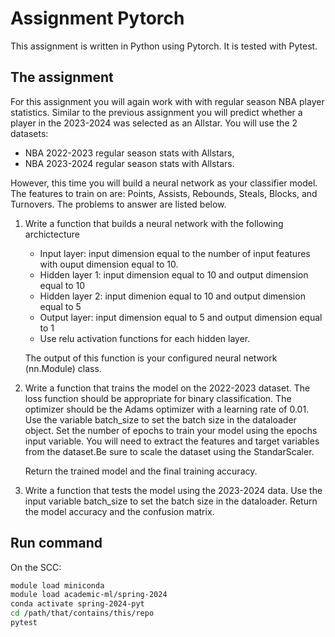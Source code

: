 # Assignment Pytorch

This assignment is written in Python using Pytorch. It is tested with Pytest.

## The assignment

For this assignment you will again work with with regular season NBA player
statistics. Similar to the previous assignment you will predict whether a player
in the 2023-2024 was selected as an Allstar. You will use the 2 datasets:

- NBA 2022-2023 regular season stats with Allstars,
- NBA 2023-2024 regular season stats with Allstars.

However, this time you will build a neural network as your classifier model.
The features to train on are: Points, Assists, Rebounds, Steals, Blocks, and Turnovers.
The problems to answer are listed below.

1. Write a function that builds a neural network with the following
    archictecture
    - Input layer: input dimension equal to the number of input features with ouput
    dimension equal to 10.
    - Hidden layer 1: input dimension equal to 10 and output dimension equal to 10
    - Hidden layer 2: input dimenion equal to 10 and output dimension equal to 5
    - Output layer: input dimension equal to 5 and output dimension equal to 1
    - Use relu activation functions for each hidden layer.

    The output of this function is your configured neural network (nn.Module) class.

2. Write a function that trains the model on the 2022-2023 dataset. The loss
    function should be appropriate for binary classification. The optimizer
    should be the Adams optimizer with a learning rate of 0.01. Use the variable batch_size to set the batch size in the dataloader object. Set the number of epochs to train your model
    using the epochs input variable. You will need to extract the features and target variables from the dataset.Be sure to scale the dataset using the StandarScaler.

    Return the trained model and the final training accuracy.

3. Write a function that tests the model using the 2023-2024 data. Use the input variable batch_size to set the batch size in the dataloader. Return the
    model accuracy and the confusion matrix.

## Run command

On the SCC:

```bash
module load miniconda
module load academic-ml/spring-2024
conda activate spring-2024-pyt
cd /path/that/contains/this/repo
pytest
```
